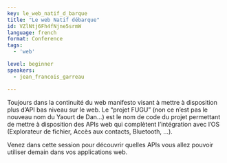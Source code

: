 ```yaml
---
key: le_web_natif_d_barque
title: "Le web Natif débarque"
id: VZlNtj6Fh4fNjne5srmW
language: french
format: Conference
tags:
  - 'web'

level: beginner
speakers:
  - jean_francois_garreau

---
```


Toujours dans la continuité du web manifesto visant à mettre à disposition plus d’API bas niveau sur le web. Le “projet FUGU” (non ce n’est pas le nouveau nom du Yaourt de Dan…) est le nom de code du projet permettant de mettre à disposition des APIs web qui complètent l’intégration avec l’OS (Explorateur de fichier, Accès aux contacts, Bluetooth, …).

Venez dans cette session pour découvrir quelles APIs vous allez pouvoir utiliser demain dans vos applications web.

